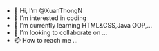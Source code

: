 - 👋 Hi, I’m @XuanThongN
- 👀 I’m interested in coding
- 🌱 I’m currently learning HTML&CSS,Java OOP,...
- 💞️ I’m looking to collaborate on ...
- 📫 How to reach me ...

<!---
XuanThongN/XuanThongN is a ✨ special ✨ repository because its `README.md` (this file) appears on your GitHub profile.
You can click the Preview link to take a look at your changes.
--->
